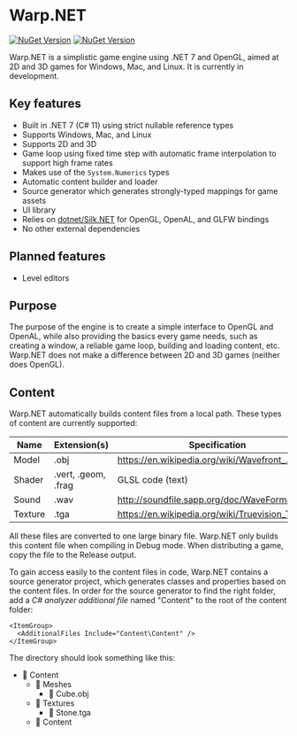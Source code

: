# Warp.NET

[![NuGet Version](https://img.shields.io/nuget/v/NoahStolk.Warp.NET.svg)](https://www.nuget.org/packages/NoahStolk.Warp.NET/)
[![NuGet Version](https://img.shields.io/nuget/v/NoahStolk.Warp.NET.SourceGen.svg)](https://www.nuget.org/packages/NoahStolk.Warp.NET.SourceGen/)

Warp.NET is a simplistic game engine using .NET 7 and OpenGL, aimed at 2D and 3D games for Windows, Mac, and Linux. It is currently in development.

## Key features

- Built in .NET 7 (C# 11) using strict nullable reference types
- Supports Windows, Mac, and Linux
- Supports 2D and 3D
- Game loop using fixed time step with automatic frame interpolation to support high frame rates
- Makes use of the `System.Numerics` types
- Automatic content builder and loader
- Source generator which generates strongly-typed mappings for game assets
- UI library
- Relies on [dotnet/Silk.NET](https://github.com/dotnet/Silk.NET) for OpenGL, OpenAL, and GLFW bindings
- No other external dependencies

## Planned features

- Level editors

## Purpose

The purpose of the engine is to create a simple interface to OpenGL and OpenAL, while also providing the basics every game needs, such as creating a window, a reliable game loop, building and loading content, etc. Warp.NET does not make a difference between 2D and 3D games (neither does OpenGL).

## Content

Warp.NET automatically builds content files from a local path. These types of content are currently supported:

| **Name** | **Extension(s)**    | **Specification**                                 |
|----------|---------------------|---------------------------------------------------|
| Model    | .obj                | https://en.wikipedia.org/wiki/Wavefront_.obj_file |
| Shader   | .vert, .geom, .frag | GLSL code (text)                                  |
| Sound    | .wav                | http://soundfile.sapp.org/doc/WaveFormat/         |
| Texture  | .tga                | https://en.wikipedia.org/wiki/Truevision_TGA      |

All these files are converted to one large binary file. Warp.NET only builds this content file when compiling in Debug mode. When distributing a game, copy the file to the Release output.

To gain access easily to the content files in code, Warp.NET contains a source generator project, which generates classes and properties based on the content files. In order for the source generator to find the right folder, add a _C# analyzer additional file_ named "Content" to the root of the content folder:

```
<ItemGroup>
  <AdditionalFiles Include="Content\Content" />
</ItemGroup>
```

The directory should look something like this:

- 📁 Content
	- 📁 Meshes
		- 📃 Cube.obj
	- 📁 Textures
		- 📃 Stone.tga
	- 📃 Content
